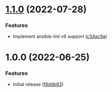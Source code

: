 # [1.1.0](https://github.com/de-it-krachten/ansible-role-hashicorp/compare/v1.0.0...v1.1.0) (2022-07-28)


### Features

* Implement ansible-lint v6 support ([c34ac9a](https://github.com/de-it-krachten/ansible-role-hashicorp/commit/c34ac9a547b793e5c754cabe95f0eea9865135b3))

# 1.0.0 (2022-06-25)


### Features

* Initial release ([f9ddb93](https://github.com/de-it-krachten/ansible-role-hashicorp/commit/f9ddb93ffd2689a3ec95c4a5fa5d1702078729ed))
